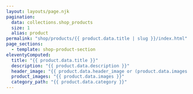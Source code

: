 ```yaml
---
layout: layouts/page.njk
pagination:
  data: collections.shop_products
  size: 1
  alias: product
permalink: "shop/products/{{ product.data.title | slug }}/index.html"
page_sections:
  - template: shop-product-section
eleventyComputed:
  title: "{{ product.data.title }}"
  description: "{{ product.data.description }}"
  header_image: "{{ product.data.header_image or (product.data.images | random) }}"
  product_images: "{{ product.data.images }}"
  category_path: "{{ product.data.category }}"
---
```

